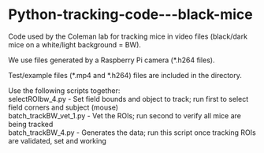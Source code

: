 # Python-tracking-code---black-mice

Code used by the Coleman lab for tracking mice in video files (black/dark mice on a white/light background = BW).  

We use files generated by a Raspberry Pi camera (*.h264 files).  

Test/example files (*.mp4 and *.h264) files are included in the directory.  

Use the following scripts together:  
selectROIbw_4.py - Set field bounds and object to track; run first to select field corners and subject (mouse)  
batch_trackBW_vet_1.py - Vet the ROIs; run second to verify all mice are being tracked  
batch_trackBW_4.py - Generates the data; run this script once tracking ROIs are validated, set and working  
